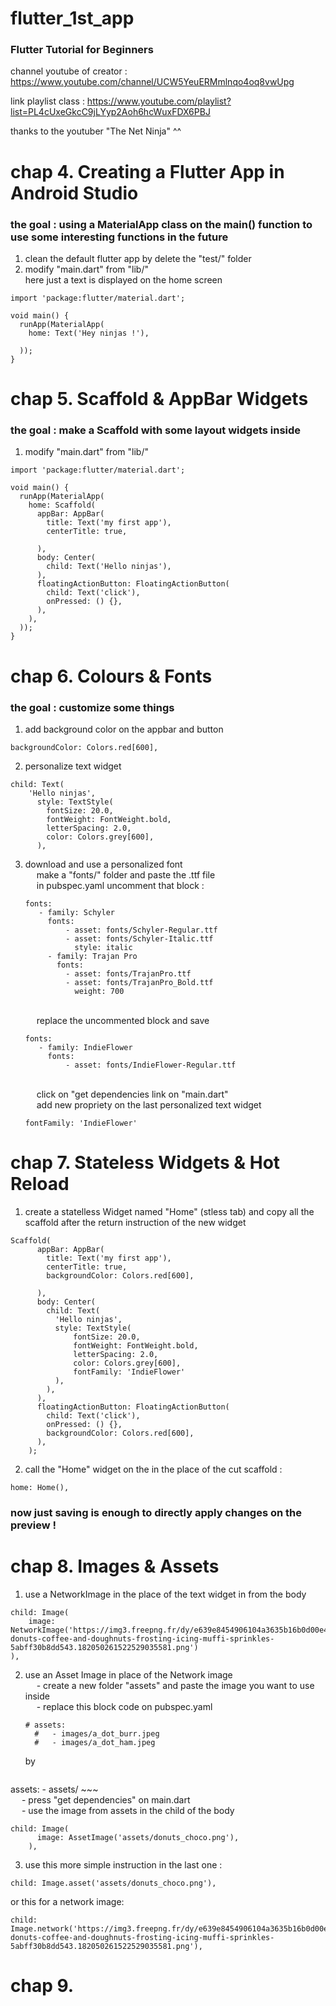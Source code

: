 # flutter_1st_app

### Flutter Tutorial for Beginners

channel youtube of creator : https://www.youtube.com/channel/UCW5YeuERMmlnqo4oq8vwUpg

link playlist class : https://www.youtube.com/playlist?list=PL4cUxeGkcC9jLYyp2Aoh6hcWuxFDX6PBJ

thanks to the youtuber "The Net Ninja" ^^

# chap 4. Creating a Flutter App in Android Studio
### the goal : using a MaterialApp class on the main() function to use some interesting functions in the future
1) clean the default flutter app by delete the "test/" folder
2) modify "main.dart" from "lib/"
<br/> here just a text is displayed on the home screen
~~~
import 'package:flutter/material.dart';

void main() {
  runApp(MaterialApp(
    home: Text('Hey ninjas !'),

  ));
}
~~~
# chap 5. Scaffold & AppBar Widgets
### the goal : make a Scaffold with some layout widgets inside
1) modify "main.dart" from "lib/"
~~~
import 'package:flutter/material.dart';

void main() {
  runApp(MaterialApp(
    home: Scaffold(
      appBar: AppBar(
        title: Text('my first app'),
        centerTitle: true,

      ),
      body: Center(
        child: Text('Hello ninjas'),
      ),
      floatingActionButton: FloatingActionButton(
        child: Text('click'),
        onPressed: () {},
      ),
    ),
  ));
}
~~~
# chap 6. Colours & Fonts
### the goal : customize some things
1) add background color on the appbar and button
~~~
backgroundColor: Colors.red[600],
~~~
2) personalize text widget
~~~
child: Text(
    'Hello ninjas',
      style: TextStyle(
        fontSize: 20.0,
        fontWeight: FontWeight.bold,
        letterSpacing: 2.0,
        color: Colors.grey[600],
      ),
~~~
3) download and use a personalized font
    <br/>&emsp; make a "fonts/" folder and paste the .ttf file
    <br/>&emsp; in pubspec.yaml uncomment that block :
    ~~~
    fonts:
       - family: Schyler
         fonts:
             - asset: fonts/Schyler-Regular.ttf
             - asset: fonts/Schyler-Italic.ttf
               style: italic
         - family: Trajan Pro
           fonts:
             - asset: fonts/TrajanPro.ttf
             - asset: fonts/TrajanPro_Bold.ttf
               weight: 700
    ~~~
    <br/>&emsp; replace the uncommented block and save
    ~~~
    fonts:
       - family: IndieFlower
         fonts:
             - asset: fonts/IndieFlower-Regular.ttf
    ~~~
    <br/>&emsp; click on "get dependencies link on "main.dart"
    <br/>&emsp; add new propriety on the last personalized text widget
    ~~~
    fontFamily: 'IndieFlower'
    ~~~

# chap 7.  Stateless Widgets & Hot Reload

1) create a statelless Widget named "Home" (stless tab) and copy all the scaffold after the return instruction of the new widget
~~~
Scaffold(
      appBar: AppBar(
        title: Text('my first app'),
        centerTitle: true,
        backgroundColor: Colors.red[600],

      ),
      body: Center(
        child: Text(
          'Hello ninjas',
          style: TextStyle(
              fontSize: 20.0,
              fontWeight: FontWeight.bold,
              letterSpacing: 2.0,
              color: Colors.grey[600],
              fontFamily: 'IndieFlower'
          ),
        ),
      ),
      floatingActionButton: FloatingActionButton(
        child: Text('click'),
        onPressed: () {},
        backgroundColor: Colors.red[600],
      ),
    );
~~~
2) call the "Home" widget on the in the place of the cut scaffold :
~~~
home: Home(),
~~~
### now just saving is enough to directly apply changes on the preview !

# chap 8.  Images & Assets

1) use a NetworkImage in the place of the text widget in from the body
~~~
child: Image(
    image: NetworkImage('https://img3.freepng.fr/dy/e639e8454906104a3635b16b0d00e407/L0KzQYm3U8MyN6N2iZH0aYP2gLBuTfRwdqZ5i59sb3bpdba0gf5lNZV0jdlxboX3g37tkv90fJpzf59yY3nxd370lfZncV54iORybnvvdcS0VfFjbpc4SNQDZHS4RIS1UcgzOGY1Sqg6NUK1RYOCUMM2PWk2RuJ3Zx==/kisspng-donuts-coffee-and-doughnuts-frosting-icing-muffi-sprinkles-5abff30b8dd543.182050261522529035581.png')
),
~~~
2) use an Asset Image in place of the Network image
    <br/>&emsp; - create a new folder "assets" and paste the image you want to use inside
    <br/>&emsp; - replace this block code on pubspec.yaml
    ~~~
    # assets:
      #   - images/a_dot_burr.jpeg
      #   - images/a_dot_ham.jpeg
    ~~~
    by
    ~~~
assets:
    - assets/
    ~~~
    <br/>&emsp; - press "get dependencies" on main.dart
    <br/>&emsp; - use the image from assets in the child of the body
~~~
child: Image(
      image: AssetImage('assets/donuts_choco.png'),
    ),
~~~
3) use this more simple instruction in the last one :
~~~
child: Image.asset('assets/donuts_choco.png'),
~~~
or this for a network image:
~~~
child: Image.network('https://img3.freepng.fr/dy/e639e8454906104a3635b16b0d00e407/L0KzQYm3U8MyN6N2iZH0aYP2gLBuTfRwdqZ5i59sb3bpdba0gf5lNZV0jdlxboX3g37tkv90fJpzf59yY3nxd370lfZncV54iORybnvvdcS0VfFjbpc4SNQDZHS4RIS1UcgzOGY1Sqg6NUK1RYOCUMM2PWk2RuJ3Zx==/kisspng-donuts-coffee-and-doughnuts-frosting-icing-muffi-sprinkles-5abff30b8dd543.182050261522529035581.png'),
~~~

# chap 9.